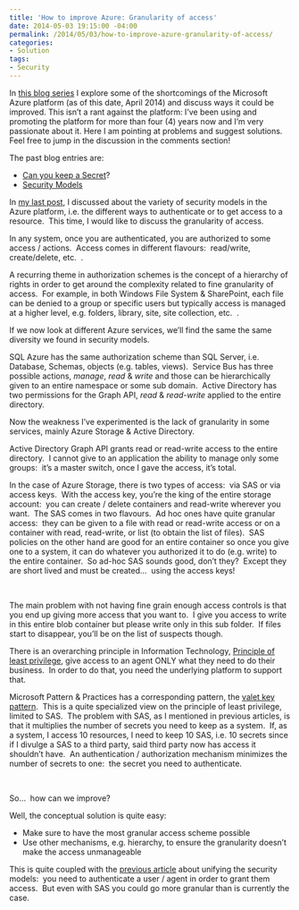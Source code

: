 ```yaml
---
title: 'How to improve Azure: Granularity of access'
date: 2014-05-03 19:15:00 -04:00
permalink: /2014/05/03/how-to-improve-azure-granularity-of-access/
categories:
- Solution
tags:
- Security
---
```

<p>In <a href="http://vincentlauzon.wordpress.com/2014/03/06/how-to-improve-azure/">this blog series</a> I explore some of the shortcomings of the Microsoft Azure platform (as of this date, April 2014) and discuss ways it could be improved. This isn’t a rant against the platform: I’ve been using and promoting the platform for more than four (4) years now and I’m very passionate about it. Here I am pointing at problems and suggest solutions. Feel free to jump in the discussion in the comments section!</p>  <p>The past blog entries are:</p>  <ul>   <li><a href="http://vincentlauzon.wordpress.com/2014/03/07/how-to-improve-azure-can-you-keep-a-secret/">Can you keep a Secret</a>? </li>    <li><a href="http://vincentlauzon.wordpress.com/2014/04/28/how-to-improve-azure-security-models/">Security Models</a> </li> </ul>  <p>In <a href="http://vincentlauzon.wordpress.com/2014/04/28/how-to-improve-azure-security-models/">my last post</a>, I discussed about the variety of security models in the Azure platform, i.e. the different ways to authenticate or to get access to a resource.&#160; This time, I would like to discuss the granularity of access.</p>  <p>In any system, once you are authenticated, you are authorized to some access / actions.&#160; Access comes in different flavours:&#160; read/write, create/delete, etc.&#160; .</p>  <p>A recurring theme in authorization schemes is the concept of a hierarchy of rights in order to get around the complexity related to fine granularity of access.&#160; For example, in both Windows File System &amp; SharePoint, each file can be denied to a group or specific users but typically access is managed at a higher level, e.g. folders, library, site, site collection, etc.&#160; .</p>  <p>If we now look at different Azure services, we’ll find the same the same diversity we found in security models.</p>  <p>SQL Azure has the same authorization scheme than SQL Server, i.e. Database, Schemas, objects (e.g. tables, views).&#160; Service Bus has three possible actions, <em>manage</em>, <em>read</em> &amp; <em>write</em> and those can be hierarchically given to an entire namespace or some sub domain.&#160; Active Directory has two permissions for the Graph API, <em>read</em> &amp; <em>read-write</em> applied to the entire directory.</p>  <p>Now the weakness I’ve experimented is the lack of granularity in some services, mainly Azure Storage &amp; Active Directory.</p>  <p>Active Directory Graph API grants read or read-write access to the entire directory.&#160; I cannot give to an application the ability to manage only some groups:&#160; it’s a master switch, once I gave the access, it’s total.</p>  <p>In the case of Azure Storage, there is two types of access:&#160; via SAS or via access keys.&#160; With the access key, you’re the king of the entire storage account:&#160; you can create / delete containers and read-write wherever you want.&#160; The SAS comes in two flavours.&#160; Ad hoc ones have quite granular access:&#160; they can be given to a file with read or read-write access or on a container with read, read-write, or list (to obtain the list of files).&#160; SAS policies on the other hand are good for an entire container so once you give one to a system, it can do whatever you authorized it to do (e.g. write) to the entire container.&#160; So ad-hoc SAS sounds good, don’t they?&#160; Except they are short lived and must be created…&#160; using the access keys!</p>  <p>&#160;</p>  <p>The main problem with not having fine grain enough access controls is that you end up giving more access that you want to.&#160; I give you access to write in this entire blob container but please write only in this sub folder.&#160; If files start to disappear, you’ll be on the list of suspects though.</p>  <p>There is an overarching principle in Information Technology, <a href="http://en.wikipedia.org/wiki/Principle_of_least_privilege">Principle of least privilege</a>, give access to an agent ONLY what they need to do their business.&#160; In order to do that, you need the underlying platform to support that.</p>  <p>Microsoft Pattern &amp; Practices has a corresponding pattern, the <a href="http://msdn.microsoft.com/en-us/library/dn568102.aspx">valet key pattern</a>.&#160; This is a quite specialized view on the principle of least privilege, limited to SAS.&#160; The problem with SAS, as I mentioned in previous articles, is that it multiplies the number of secrets you need to keep as a system.&#160; If, as a system, I access 10 resources, I need to keep 10 SAS, i.e. 10 secrets since if I divulge a SAS to a third party, said third party now has access it shouldn’t have.&#160; An authentication / authorization mechanism minimizes the number of secrets to one:&#160; the secret you need to authenticate.</p>  <p>&#160;</p>  <p>So…&#160; how can we improve?</p>  <p>Well, the conceptual solution is quite easy:</p>  <ul>   <li>Make sure to have the most granular access scheme possible</li>    <li>Use other mechanisms, e.g. hierarchy, to ensure the granularity doesn’t make the access unmanageable</li> </ul>  <p>This is quite coupled with the <a href="http://vincentlauzon.wordpress.com/2014/04/28/how-to-improve-azure-security-models/">previous article</a> about unifying the security models:&#160; you need to authenticate a user / agent in order to grant them access.&#160; But even with SAS you could go more granular than is currently the case.</p>